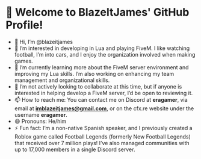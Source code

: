 # 👋 Welcome to BlazeItJames' GitHub Profile!

- 👋 Hi, I’m @blazeitjames
- 👀 I’m interested in developing in Lua and playing FiveM. I like watching football, I’m into cars, and I enjoy the organization involved when making games.
- 🌱 I’m currently learning more about the FiveM server environment and improving my Lua skills. I’m also working on enhancing my team management and organizational skills.
- 💞️ I’m not actively looking to collaborate at this time, but if anyone is interested in helping develop a FiveM server, I’d be open to reviewing it.
- 📫 How to reach me: You can contact me on Discord at **eragamer**, via email at **imblazeitjames@gmail.com**, or on the cfx.re website under the username **eragamer**.
- 😄 Pronouns: He/him
- ⚡ Fun fact: I’m a non-native Spanish speaker, and I previously created a Roblox game called Football Legends (formerly New Football Legends) that received over 7 million plays! I’ve also managed communities with up to 17,000 members in a single Discord server.
